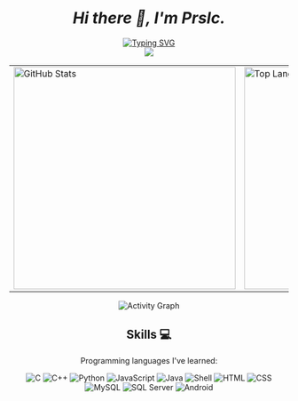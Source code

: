 <!-- Thank them 
[1] https://github.com/anuraghazra/github-readme-stats
[2] https://github.com/DenverCoder1/readme-typing-svg
[3] https://github.com/Ashutosh00710/github-readme-activity-graph
[4] https://www.peterjxl.com/Git/GitHub-Profile-Beautify/#%E5%A6%82%E4%BD%95%E5%AE%9A%E5%88%B6
[5] https://github.com/justjavac/github-dark-light-theme
[6] https://docs.github.com/zh/get-started/writing-on-github/getting-started-with-writing-and-formatting-on-github/basic-writing-and-formatting-syntax#specifying-the-theme-an-image-is-shown-to
[7] https://count.kjchmc.cn
--> 

<div align="center">

# _Hi there 👋, I'm Prslc._

[![Typing SVG](https://readme-typing-svg.demolab.com?font=Fira+Code&pause=1500&width=435&lines=Welcome+to+my+GitHub+page;I'm+A+software+engineering+student)](https://git.io/typing-svg)
<br>
<img src="https://count.kjchmc.cn/get/@prslc"/>

<div align="center">
  <table>
    <tr>
      <td>
        <picture>
          <source media="(prefers-color-scheme: dark)" srcset="https://github-readme-stats.vercel.app/api?username=prslc&show_icons=true&theme=tokyonight&card_width=400&hide_border=true">
          <source media="(prefers-color-scheme: light)" srcset="https://github-readme-stats.vercel.app/api?username=prslc&show_icons=true&card_width=400&hide_border=true">
          <img alt="GitHub Stats" src="https://github-readme-stats.vercel.app/api?username=prslc&show_icons=true&card_width=400&hide_border=true" width="400">
        </picture>
      </td>
      <td>
        <picture>
          <source media="(prefers-color-scheme: dark)" srcset="https://github-readme-stats.vercel.app/api/top-langs/?username=prslc&layout=compact&theme=tokyonight&card_width=400&hide_border=true">
          <source media="(prefers-color-scheme: light)" srcset="https://github-readme-stats.vercel.app/api/top-langs/?username=prslc&layout=compact&card_width=400&hide_border=true">
          <img alt="Top Languages" src="https://github-readme-stats.vercel.app/api/top-langs/?username=prslc&layout=compact&card_width=400&hide_border=true" width="400">
        </picture>
      </td>
    </tr>
  </table>
</div>

<img src="https://github-readme-activity-graph.vercel.app/graph?username=prslc&theme=github-compact&hide_border=true&bg_color=transparent" alt="Activity Graph">


## Skills 💻
Programming languages I've learned:

![C](https://img.shields.io/badge/C-blue?style=flat-square&logo=c&logoColor=white)
![C++](https://img.shields.io/badge/C%2B%2B-blue?style=flat-square&logo=c%2B%2B&logoColor=white)
![Python](https://img.shields.io/badge/Python-blue?style=flat-square&logo=python&logoColor=white)
![JavaScript](https://img.shields.io/badge/JavaScript-yellow?style=flat-square&logo=javascript&logoColor=black)
![Java](https://img.shields.io/badge/Java-red?style=flat-square&logo=openjdk&logoColor=white)
![Shell](https://img.shields.io/badge/Shell-black?style=flat-square&logo=gnu-bash&logoColor=white)
![HTML](https://img.shields.io/badge/HTML-orange?style=flat-square&logo=html5&logoColor=white)
![CSS](https://img.shields.io/badge/CSS-blue?style=flat-square&logo=css3&logoColor=white)
![MySQL](https://img.shields.io/badge/MySQL-blue?style=flat-square&logo=mysql&logoColor=white)
![SQL Server](https://img.shields.io/badge/SQL%20Server-red?style=flat-square&logo=microsoft-sql-server&logoColor=white)
![Android](https://img.shields.io/badge/Android-3DDC84?style=flat-square&logo=android&logoColor=white)

</div>
